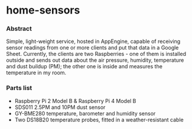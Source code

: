 # home-sensors
### Abstract
Simple, light-weight service, hosted in AppEngine, capable of receiving sensor readings from one or more clients and put that data in a Google Sheet. Currently, the clients are two Raspberries - one of them is installed outside and sends out data about the air pressure, humidity, temperature and dust buildup (PM); the other one is inside and measures the temperature in my room.

### Parts list
<ul>
    <li>Raspberry Pi 2 Model B & Raspberry Pi 4 Model B</li>
    <li>SDS011 2.5PM and 10PM dust sensor</li>
    <li>GY-BME280 temperature, barometer and humidity sensor</li>
    <li>Two DS18B20 temperature probes, fitted in a weather-resistant cable</li>
<ul>

